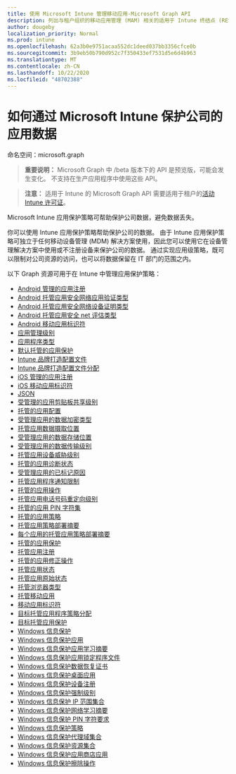 ```yaml
---
title: 使用 Microsoft Intune 管理移动应用-Microsoft Graph API
description: 列出与租户组织的移动应用管理 (MAM) 相关的适用于 Intune 终结点 (REST) 的 Microsoft Graph API。
author: dougeby
localization_priority: Normal
ms.prod: intune
ms.openlocfilehash: 62a3b0e9751acaa552dc1deed037bb3356cfce0b
ms.sourcegitcommit: 3b9eb50b790d952c7f350433ef7531d5e6d4b963
ms.translationtype: MT
ms.contentlocale: zh-CN
ms.lasthandoff: 10/22/2020
ms.locfileid: "48702388"
---
```

# <a name="how-to-protect-your-company-app-data-with-microsoft-intune"></a>如何通过 Microsoft Intune 保护公司的应用数据

命名空间：microsoft.graph

> **重要说明：** Microsoft Graph 中 /beta 版本下的 API 是预览版，可能会发生变化。 不支持在生产应用程序中使用这些 API。

> **注意：** 适用于 Intune 的 Microsoft Graph API 需要适用于租户的[活动 Intune 许可证](https://go.microsoft.com/fwlink/?linkid=839381)。

Microsoft Intune 应用保护策略可帮助保护公司数据，避免数据丢失。

你可以使用 Intune 应用保护策略帮助保护公司的数据。 由于 Intune 应用保护策略可独立于任何移动设备管理 (MDM) 解决方案使用，因此您可以使用它在设备管理解决方案中使用或不注册设备来保护公司的数据。 通过实现应用级策略，既可以限制对公司资源的访问，也可以将数据保留在 IT 部门的范围之内。

以下 Graph 资源可用于在 Intune 中管理应用保护策略：

- [Android 管理的应用注册](intune-mam-androidmanagedappregistration.md)
- [Android 托管应用安全网络应用验证类型](intune-mam-androidmanagedappsafetynetappsverificationtype.md)
- [Android 托管应用安全网络设备证明类型](intune-mam-androidmanagedappsafetynetdeviceattestationtype.md)
- [Android 托管应用安全 net 评估类型](intune-mam-androidmanagedappsafetynetevaluationtype.md)
- [Android 移动应用标识符](intune-mam-androidmobileappidentifier.md)
- [应用管理级别](intune-mam-appmanagementlevel.md)
- [应用程序类型](intune-wip-applicationtype.md)
- [默认托管的应用保护](intune-mam-defaultmanagedappprotection.md)
- [Intune 品牌打造配置文件](intune-wip-intunebrandingprofile.md)
- [Intune 品牌打造配置文件分配](intune-wip-intunebrandingprofileassignment.md)
- [iOS 管理的应用注册](intune-mam-iosmanagedappregistration.md)
- [iOS 移动应用标识符](intune-mam-iosmobileappidentifier.md)
- [JSON](intune-mam-json.md)
- [受管理的应用剪贴板共享级别](intune-mam-managedappclipboardsharinglevel.md)
- [托管的应用配置](intune-mam-managedappconfiguration.md)
- [受管理应用的数据加密类型](intune-mam-managedappdataencryptiontype.md)
- [托管应用数据摄取位置](intune-mam-managedappdataingestionlocation.md)
- [受管理应用的数据存储位置](intune-mam-managedappdatastoragelocation.md)
- [受管理应用的数据传输级别](intune-mam-managedappdatatransferlevel.md)
- [托管应用设备威胁级别](intune-mam-managedappdevicethreatlevel.md)
- [托管的应用诊断状态](intune-mam-managedappdiagnosticstatus.md)
- [受管理应用的已标记原因](intune-mam-managedappflaggedreason.md)
- [托管应用程序通知限制](intune-mam-managedappnotificationrestriction.md)
- [托管的应用操作](intune-mam-managedappoperation.md)
- [托管应用电话号码重定向级别](intune-mam-managedappphonenumberredirectlevel.md)
- [托管的应用 PIN 字符集](intune-mam-managedapppincharacterset.md)
- [托管的应用策略](intune-mam-managedapppolicy.md)
- [托管应用策略部署摘要](intune-mam-managedapppolicydeploymentsummary.md)
- [每个应用的托管应用策略部署摘要](intune-mam-managedapppolicydeploymentsummaryperapp.md)
- [托管的应用保护](intune-mam-managedappprotection.md)
- [托管应用注册](intune-mam-managedappregistration.md)
- [托管的应用修正操作](intune-mam-managedappremediationaction.md)
- [托管应用状态](intune-mam-managedappstatus.md)
- [托管应用原始状态](intune-mam-managedappstatusraw.md)
- [托管浏览器类型](intune-mam-managedbrowsertype.md)
- [托管移动应用](intune-mam-managedmobileapp.md)
- [移动应用标识符](intune-mam-mobileappidentifier.md)
- [目标托管应用程序策略分配](intune-mam-targetedmanagedapppolicyassignment.md)
- [目标托管应用保护](intune-mam-targetedmanagedappprotection.md)
- [Windows 信息保护](intune-mam-windowsinformationprotection.md)
- [Windows 信息保护应用](intune-mam-windowsinformationprotectionapp.md)
- [Windows 信息保护应用学习摘要](intune-wip-windowsinformationprotectionapplearningsummary.md)
- [Windows 信息保护应用锁定程序文件](intune-mam-windowsinformationprotectionapplockerfile.md)
- [Windows 信息保护数据恢复证书](intune-mam-windowsinformationprotectiondatarecoverycertificate.md)
- [Windows 信息保护桌面应用](intune-mam-windowsinformationprotectiondesktopapp.md)
- [Windows 信息保护设备注册](intune-mam-windowsinformationprotectiondeviceregistration.md)
- [Windows 信息保护强制级别](intune-mam-windowsinformationprotectionenforcementlevel.md)
- [Windows 信息保护 IP 范围集合](intune-mam-windowsinformationprotectioniprangecollection.md)
- [Windows 信息保护网络学习摘要](intune-wip-windowsinformationprotectionnetworklearningsummary.md)
- [Windows 信息保护 PIN 字符要求](intune-mam-windowsinformationprotectionpincharacterrequirements.md)
- [Windows 信息保护策略](intune-mam-windowsinformationprotectionpolicy.md)
- [Windows 信息保护代理域集合](intune-mam-windowsinformationprotectionproxieddomaincollection.md)
- [Windows 信息保护资源集合](intune-mam-windowsinformationprotectionresourcecollection.md)
- [Windows 信息保护应用商店应用](intune-mam-windowsinformationprotectionstoreapp.md)
- [Windows 信息保护擦除操作](intune-mam-windowsinformationprotectionwipeaction.md)